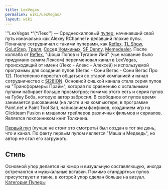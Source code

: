 ```yaml
---
title: LexVegas
permalink: wiki/LexVegas/
layout: wiki
---
```


'''LexVegas *'(*Лекс'') — Среднескилловый [пупер](Пуперы "wikilink"),
начинавший свой путь изначально как Alexey RChannel и делавший плохие
пупы. Поначалу сотрудничал с такими пуперами, как
[Reflex](/wiki/Reflex "wikilink"), [TL Show](TL_Show "wikilink"),
[GoLdStep](/wiki/GoLdStep "wikilink"), [Тралл](TRALL_PUKANOW "wikilink"),
[Сосед Комкиных](Сосед_Комкиных "wikilink"), [SF
Denny](/wiki/SF_Denny "wikilink"), [Memedealer](Memedealer "wikilink"). После
коллаба от [Reflex](/wiki/Reflex "wikilink"), "Шоша Попов и Тугарин Йий" (чье
название было придумано самим Лексом) переименовал канал в LexVegas,
происходящий от имени (Лекс - Алекс - Алексей) и используемой программы
для создания пупов (Вегас - Сони Вегас - Сони Вегас Про 12). Постепенно
перестал общаться со старой компанией и начал сотрудничество с
[SI28ION](/wiki/SI28ION "wikilink"). Основной фишкой канала стала серия пупов
на "Трансформеры: Прайм", которая по сравнению с остальными пупами
набирает больше просмотров; помимо этого есть и серия пупов на Губку
Боба, которую автор забросил. В свободное от пупов время занимается
рисованием (на листе и на компьютере, в программе Paint.net и Paint Tool
Sai), написанием фанфиков, созданием игр на Clickteam Fusion и мэшапом
трейлеров различных фильмов и сериалов. Является поклонником книг
Толкиена.

[Первый пуп](https://www.youtube.com/watch?v=miW0-abZlq0) (лучше не
стоит это смотреть) был создан в тот же день, что и канал. По факту
первым пупом является "Маша и Медведь", но автор не стал его загружать.

## Стиль

Основной упор делается на юмор и визуальную составляющую, иногда
встречаются и музыкальные вставки. Помимо стандартных пупов присутствуют
и такие, в которой упор сделан больше на визуал.
[Категория:Пуперы](Категория:Пуперы "wikilink")
